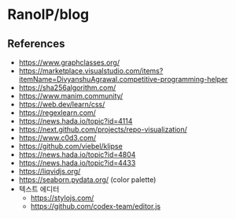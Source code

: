 # RanolP/blog

## References

- https://www.graphclasses.org/
- https://marketplace.visualstudio.com/items?itemName=DivyanshuAgrawal.competitive-programming-helper
- https://sha256algorithm.com/
- https://www.manim.community/
- https://web.dev/learn/css/
- https://regexlearn.com/
- https://news.hada.io/topic?id=4114
- https://next.github.com/projects/repo-visualization/
- https://www.c0d3.com/
- https://github.com/viebel/klipse
- https://news.hada.io/topic?id=4804
- https://news.hada.io/topic?id=4433
- https://liqvidjs.org/
- https://seaborn.pydata.org/ (color palette)
- 텍스트 에디터
  - https://stylojs.com/
  - https://github.com/codex-team/editor.js
